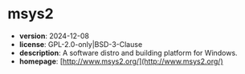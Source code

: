 # msys2

- **version**: 2024-12-08
- **license**: GPL-2.0-only|BSD-3-Clause
- **description**: A software distro and building platform for Windows.
- **homepage**: [http://www.msys2.org/](http://www.msys2.org/)

